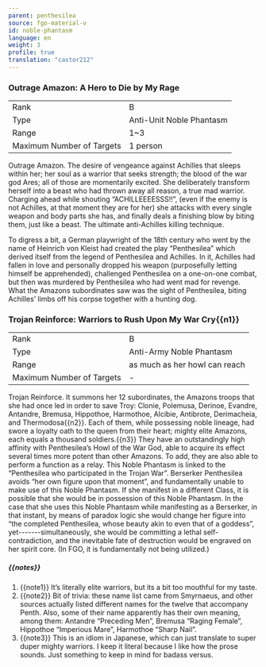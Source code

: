 ```yaml
---
parent: penthesilea
source: fgo-material-v
id: noble-phantasm
language: en
weight: 3
profile: true
translation: "castor212"
---
```


### Outrage Amazon: A Hero to Die by My Rage

<table>
  <tr><td>Rank</td><td>B</td></tr>
  <tr><td>Type</td><td>Anti-Unit Noble Phantasm</td></tr>
  <tr><td>Range</td><td>1~3</td></tr>
  <tr><td>Maximum Number of Targets</td><td>1 person</td></tr>
</table>

Outrage Amazon.
The desire of vengeance against Achilles that sleeps within her; her soul as a warrior that seeks strength; the blood of the war god Ares; all of those are momentarily excited. She deliberately transform herself into a beast who had thrown away all reason, a true mad warrior.
Charging ahead while shouting “ACHILLEEEESSS!!”, (even if the enemy is not Achilles, at that moment they are for her) she attacks with every single weapon and body parts she has, and finally deals a finishing blow by biting them, just like a beast.
The ultimate anti-Achilles killing technique.

To digress a bit, a German playwright of the 18th century who went by the name of Heinrich von Kleist had created the play “Penthesilea” which derived itself from the legend of Penthesilea and Achilles. In it, Achilles had fallen in love and personally dropped his weapon (purposefully letting himself be apprehended), challenged Penthesilea on a one-on-one combat, but then was murdered by Penthesilea who had went mad for revenge. What the Amazons subordinates saw was the sight of Penthesilea, biting Achilles’ limbs off his corpse together with a hunting dog.

### Trojan Reinforce: Warriors to Rush Upon My War Cry{{n1}}

<table>
  <tr><td>Rank</td><td>B</td></tr>
  <tr><td>Type</td><td>Anti-Army Noble Phantasm</td></tr>
  <tr><td>Range</td><td>as much as her howl can reach</td></tr>
  <tr><td>Maximum Number of Targets</td><td>-</td></tr>
</table>

Trojan Reinforce.
It summons her 12 subordinates, the Amazons troops that she had once led in order to save Troy: Clonie, Polemusa, Derinoe, Evandre, Antandre, Bremusa, Hippothoe, Harmothoe, Alcibie, Antibrote, Derimacheia, and Thermodosa{{n2}}. Each of them, while possessing noble lineage, had swore a loyalty oath to the queen from their heart; mighty elite Amazons, each equals a thousand soldiers.{{n3}} They have an outstandingly high affinity with Penthesilea’s Howl of the War God, able to acquire its effect several times more potent than other Amazons. To add, they are also able to perform a function as a relay.
This Noble Phantasm is linked to the “Penthesilea who participated in the Trojan War”. Berserker Penthesilea avoids “her own figure upon that moment”, and fundamentally unable to make use of this Noble Phantasm. If she manifest in a different Class, it is possible that she would be in possession of this Noble Phantasm.
In the case that she uses this Noble Phantasm while manifesting as a Berserker, in that instant, by means of paradox logic she would change her figure into “the completed Penthesilea, whose beauty akin to even that of a goddess”, yet-------simultaneously, she would be committing a lethal self-contradiction, and the inevitable fate of destruction would be engraved on her spirit core. (In FGO, it is fundamentally not being utilized.)

##### {{notes}}

1. {{note1}} It’s literally elite warriors, but its a bit too mouthful for my taste.
2. {{note2}} Bit of trivia: these name list came from Smyrnaeus, and other sources actually listed different names for the twelve that accompany Penth. Also, some of their name apparently has their own meaning, among them: Antandre “Preceding Men”, Bremusa “Raging Female”, Hippothoe “Imperious Mare”, Harmothoe “Sharp Nail”.
3. {{note3}} This is an idiom in Japanese, which can just translate to super duper mighty warriors. I keep it literal because I like how the prose sounds. Just something to keep in mind for badass versus.
